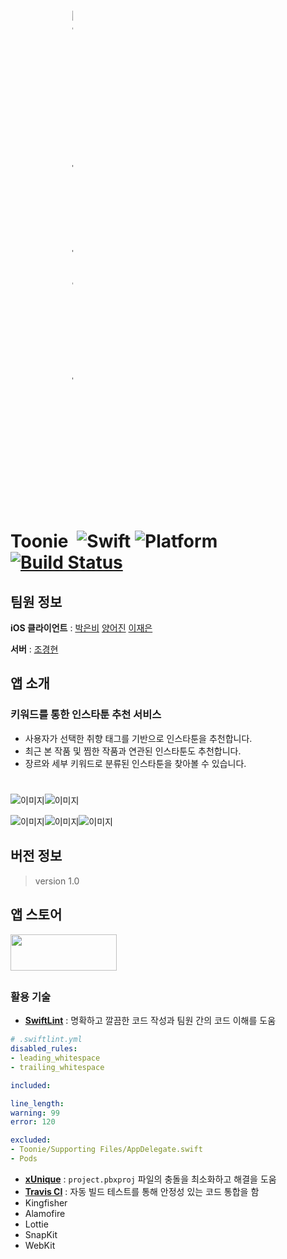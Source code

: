 # Toonie  <img alt="toonie_app_store_logo.png" src="https://github.com/yapp-project/Toonie/blob/develop/image/toonie_app_store_logo.png" style="max-width: 0.1%">  <img alt="Swift" src="https://img.shields.io/badge/swift-4.2-orange.svg"> <img alt="Platform" src="https://img.shields.io/badge/platform-ios-lightgrey.svg"> <a href="https://travis-ci.org/boostcamp3-iOS/team-c2" target="_blank"><img alt="Build Status" src="https://travis-ci.org/yapp-project/Toonie.svg?branch=master"></a>



## 팀원 정보

**iOS 클라이언트** :  [박은비](https://github.com/ebPark9511) [양어진](https://github.com/eojine) [이재은](https://github.com/Jae-eun)

**서버** :  [조경현](https://github.com/EddyJo)



## 앱 소개

### 키워드를 통한 인스타툰 추천 서비스

- 사용자가 선택한 취향 태그를 기반으로 인스타툰을 추천합니다.
- 최근 본 작품 및 찜한 작품과 연관된 인스타툰도 추천합니다.
- 장르와 세부 키워드로 분류된 인스타툰을 찾아볼 수 있습니다.



# #

![이미지](./image/X_01.png)![이미지](./image/X_02.png)

![이미지](./image/X_03.png)![이미지](./image/X_04.png)![이미지](./image/X_05.png)



## 버전 정보 

> version 1.0



## 앱 스토어

<a href="https://www.apple.com/itunes/"> <img src="" width="170" height="58"></a>

## 

### 활용 기술

- **[SwiftLint](https://github.com/realm/SwiftLint)** : 명확하고 깔끔한 코드 작성과 팀원 간의 코드 이해를 도움

```yaml
# .swiftlint.yml
disabled_rules:
- leading_whitespace
- trailing_whitespace

included:

line_length:
warning: 99
error: 120

excluded:
- Toonie/Supporting Files/AppDelegate.swift
- Pods
```

- **[xUnique](https://github.com/truebit/xUnique)** : `project.pbxproj` 파일의 충돌을 최소화하고 해결을 도움
- **[Travis CI](https://travis-ci.org/yapp-project/Toonie)** : 자동 빌드 테스트를 통해 안정성 있는 코드 통합을 함
- Kingfisher
- Alamofire
- Lottie
- SnapKit
- WebKit
